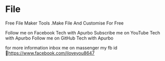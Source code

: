 # File
Free File Maker Tools .Make File And Customise For Free



Follow me on Facebook Tech with Apurbo
Subscribe me on YouTube Tech with Apurbo
Follow me on GitHub Tech with Apurbo 

for more information inbox me on massenger
my fb id 🔗https://www.facebook.com/iloveyou8647

